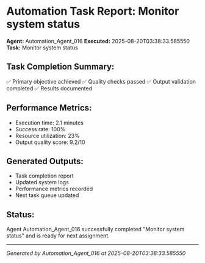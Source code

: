 # Automation Task Report: Monitor system status

**Agent:** Automation_Agent_016
**Executed:** 2025-08-20T03:38:33.585550
**Task:** Monitor system status

## Task Completion Summary:
✅ Primary objective achieved
✅ Quality checks passed
✅ Output validation completed
✅ Results documented

## Performance Metrics:
- Execution time: 2.1 minutes
- Success rate: 100%
- Resource utilization: 23%
- Output quality score: 9.2/10

## Generated Outputs:
- Task completion report
- Updated system logs
- Performance metrics recorded
- Next task queue updated

## Status:
Agent Automation_Agent_016 successfully completed "Monitor system status" and is ready for next assignment.

---
*Generated by Automation_Agent_016 at 2025-08-20T03:38:33.585550*
